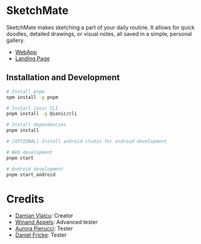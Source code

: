 # SketchMate

SketchMate makes sketching a part of your daily routine. It allows for quick doodles, detailed drawings, or visual
notes, all saved in a simple, personal gallery.

- [WebApp](https://app.sketchmate.ninja/)
- [Landing Page](https://sketchmate.ninja/)

## Installation and Development

```bash
# Install pnpm
npm install -g pnpm

# Install ionic CLI
pnpm install -g @ionic/cli

# Install dependencies
pnpm install

# [OPTIONAL] Install android studio for android development

# Web development
pnpm start

# Android development
pnpm start_android
```

# Credits

* [Damian Vlaicu](https://www.linkedin.com/in/damian-vlaicu-021564194/?originalSubdomain=be): Creator
* [Winand Appels](https://www.linkedin.com/in/winand-appels/): Advanced tester
* [Aurora Pierucci](https://www.linkedin.com/in/aurora-pierucci-109736225/): Tester
* [Daniel Fricke](https://www.linkedin.com/in/daniel-matthias-fricke-332902125/): Tester